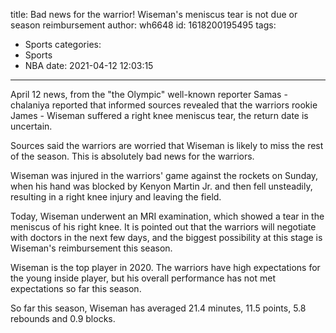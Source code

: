 title: Bad news for the warrior! Wiseman's meniscus tear is not due or season reimbursement
author: wh6648
id: 1618200195495
tags: 
- Sports
categories: 
- Sports
- NBA
date: 2021-04-12 12:03:15
---


April 12 news, from the "the Olympic" well-known reporter Samas - chalaniya reported that informed sources revealed that the warriors rookie James - Wiseman suffered a right knee meniscus tear, the return date is uncertain.

Sources said the warriors are worried that Wiseman is likely to miss the rest of the season. This is absolutely bad news for the warriors.

Wiseman was injured in the warriors' game against the rockets on Sunday, when his hand was blocked by Kenyon Martin Jr. and then fell unsteadily, resulting in a right knee injury and leaving the field.

Today, Wiseman underwent an MRI examination, which showed a tear in the meniscus of his right knee. It is pointed out that the warriors will negotiate with doctors in the next few days, and the biggest possibility at this stage is Wiseman's reimbursement this season.

Wiseman is the top player in 2020. The warriors have high expectations for the young inside player, but his overall performance has not met expectations so far this season.

So far this season, Wiseman has averaged 21.4 minutes, 11.5 points, 5.8 rebounds and 0.9 blocks.

